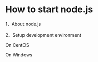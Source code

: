 How to start node.js
=============
1、About node.js


2、Setup development environment

   On CentOS
   
   On Windows




   

